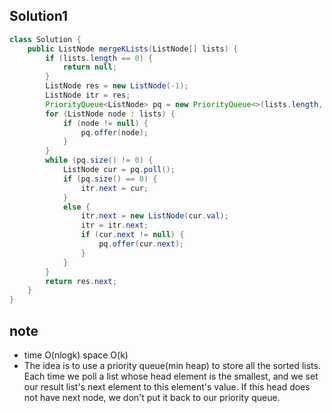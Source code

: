 ## Solution1
``` java
class Solution {
    public ListNode mergeKLists(ListNode[] lists) {
        if (lists.length == 0) {
            return null;
        }
        ListNode res = new ListNode(-1);
        ListNode itr = res;
        PriorityQueue<ListNode> pq = new PriorityQueue<>(lists.length, (a, b) -> a.val - b.val);
        for (ListNode node : lists) {
            if (node != null) {
                pq.offer(node);   
            }
        }
        while (pq.size() != 0) {
            ListNode cur = pq.poll();
            if (pq.size() == 0) {
                itr.next = cur;
            }
            else {
                itr.next = new ListNode(cur.val);
                itr = itr.next;
                if (cur.next != null) {
                    pq.offer(cur.next);
                }
            }
        }
        return res.next;
    }
}
```

## note
* time O(nlogk) space O(k)
* The idea is to use a priority queue(min heap) to store all the sorted lists. Each time we poll a list whose head element 
is the smallest, and we set our result list's next element to this element's value. If this head does not have next node, we 
don't put it back to our priority queue.
